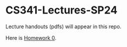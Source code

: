 # CS341-Lectures-SP24

Lecture handouts (pdfs) will appear in this repo.

Here is [Homework 0](HW0.md).

